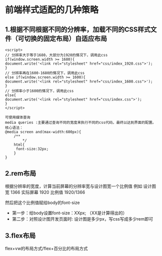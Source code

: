 # 前端样式适配的几种策略

## 1.根据不同根据不同的分辨率，加载不同的CSS样式文件（可切换的固定布局）自适应布局
```
<script>
// 分辨率大于等于1680，大部分为1920的情况下，调用此css
if(window.screen.width >= 1680){
document.write('<link rel="stylesheet" href="css/index_1920.css">');
}
// 分辨率再在1600-1680的情况下，调用此css
else if(window.screen.width >= 1600){
document.write('<link rel="stylesheet" href="css/index_1600.css">');
}
// 分辨率小于1600的情况下，调用此css
else{
document.write('<link rel="stylesheet" href="css/index.css">');
}
</script>

可使用媒体查询
media queries :主要通过查询不同的宽度来执行不同的css代码，最终以达到界面的配置。
核心语法：
@media screen and(max-width:600px){
	/**
		*/
	html{
	 font-size:32px;
	}
}
```

## 2.rem布局
根据分辨率的宽度，计算当前屏幕的分辨率宽与设计图宽一个比例值
例如
设计图宽 1366
实际屏幕 1920
比例值 1920/1366

然后把这个比例值赋给body的font-size
- 第一步：给body设置font-size：XXpx; （XX是计算得出的）
- 第二步：对照设计图开发页面时: 设计图是多少px，写css写成多少rem即可


## 3.flex布局
flex+vw的布局方式/flex+百分比的布局方式